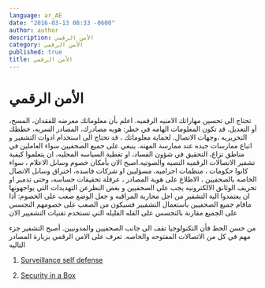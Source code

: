 ```yaml
---
language: ar_AE
date: "2016-03-13 08:33 -0600"
author: author
description: الأمن الرقمي
category: الأمن الرقمي
published: true
title: الأمن الرقمي
---
```



# الأمن الرقمي

تحتاج الى تحسين مهاراتك الامنيه الرقميه. اعلم بأن معلوماتك معرضه للفقدان، المسح، أو التعديل.  قد تكون المعلومات الهامه في خطر: هويه مصادرك، المصادر السريه، خططك التحريريه ،وجهات الاتصال. لحماية معلوماتك ، قد تحتاج الى استخدام ادوات التشفير و اتباع ممارسات جيده عند ممارسة المهنه. ينبغي على  جميع الصحفيين سواء العاملين في مناطق نزاع، التحقيق في شؤون الفساد، او تغطية السياسه المحليه، ان يتعلموا كيفية تشفير الاتصالات الرقميه النصيه والصوتيه.اصبح الان بأمكان خصوم وساىل الاعلام ، سواء كانوا حكومات ، منظمات اجراميه، مسؤليين او شركات فاسده، اختراق وساىل الاتصال الخاصه بالصحفيين ، الاطلاع على هوية المصادر ، عرقلة تحقيقات حساسه، وحتى تدمير او تحريف الوثاىق الالكترونيه 
يجب على الصحفيين و بغض النظرعن التهديدات التي يواجهونها ان يعتمدوا الية التشفير من اجل محاربة المراقبه و جعل الوضع صعب على الخصوم: أذا ماقام جميع الصحفيين بأستعمال التشفيير فسيكون من الصعب على خصومهم التجسس على الجميع مقارنة بالتجسس على القله القليله التي تستخدم تقنيات التشفيير الان

من حسن الحظ فأن التكنولوجيا تقف الى جانب الصحفيين والمدونيين. أصبح التشفير جزء مهم في كل من الاتصالات المفتوحه والخاصه. تعرف على الامن الرقمي بزيارة المصادر التاليه

1. [Surveillance self defense](https://ssd.eff.org/en)

2. [Security in a Box](https://securityinabox.org/en)
